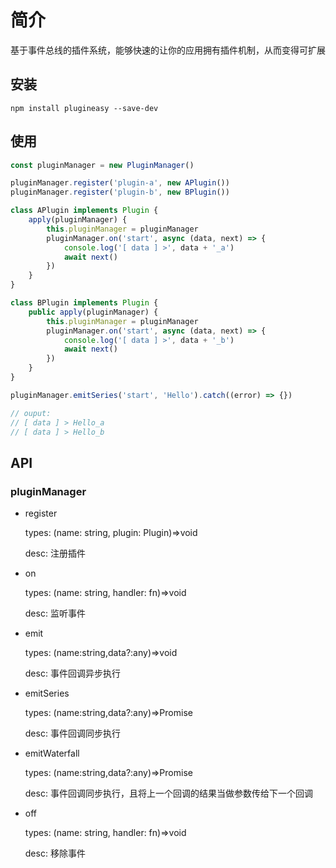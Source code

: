 # 简介

基于事件总线的插件系统，能够快速的让你的应用拥有插件机制，从而变得可扩展

## 安装

`npm install plugineasy --save-dev`

## 使用

```js
const pluginManager = new PluginManager()

pluginManager.register('plugin-a', new APlugin())
pluginManager.register('plugin-b', new BPlugin())

class APlugin implements Plugin {
    apply(pluginManager) {
        this.pluginManager = pluginManager
        pluginManager.on('start', async (data, next) => {
            console.log('[ data ] >', data + '_a')
            await next()
        })
    }
}

class BPlugin implements Plugin {
    public apply(pluginManager) {
        this.pluginManager = pluginManager
        pluginManager.on('start', async (data, next) => {
            console.log('[ data ] >', data + '_b')
            await next()
        })
    }
}

pluginManager.emitSeries('start', 'Hello').catch((error) => {})

// ouput:
// [ data ] > Hello_a
// [ data ] > Hello_b

```

## API

### pluginManager

- register

  types: (name: string, plugin: Plugin)=>void

  desc: 注册插件

- on

  types: (name: string, handler: fn)=>void

  desc: 监听事件

- emit

  types: (name:string,data?:any)=>void

  desc: 事件回调异步执行

- emitSeries

  types: (name:string,data?:any)=>Promise

  desc: 事件回调同步执行

- emitWaterfall

  types: (name:string,data?:any)=>Promise

  desc: 事件回调同步执行，且将上一个回调的结果当做参数传给下一个回调

- off

  types: (name: string, handler: fn)=>void

  desc: 移除事件
